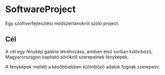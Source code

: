 # SoftwareProject
Egy szoftverfejlesztési módszertanokról szóló project.

## Cél 
A cél egy fénykép galéria létrehozása, amiben első sorban különböző, Magyarországon kapható
sörökről szerepelnek fényképek.

A fényképek mellett a későbbiekben különböző adatok fognak szerepelni.